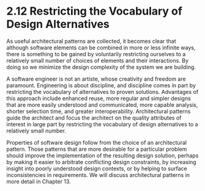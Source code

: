 2.12 Restricting the Vocabulary of Design Alternatives
===

As useful architectural patterns are collected, it becomes clear that although software elements can be combined in more or less infinite ways, there is something to be gained by voluntarily restricting ourselves to a relatively small number of choices of elements and their interactions. By doing so we minimize the design complexity of the system we are building.

A software engineer is not an artiste, whose creativity and freedom are paramount. Engineering is about discipline, and discipline comes in part by restricting the vocabulary of alternatives to proven solutions. Advantages of this approach include enhanced reuse, more regular and simpler designs that are more easily understood and communicated, more capable analysis, shorter selection time, and greater interoperability. Architectural patterns guide the architect and focus the architect on the quality attributes of interest in large part by restricting the vocabulary of design alternatives to a relatively small number.

Properties of software design follow from the choice of an architectural pattern. Those patterns that are more desirable for a particular problem should improve the implementation of the resulting design solution, perhaps by making it easier to arbitrate conflicting design constraints, by increasing insight into poorly understood design contexts, or by helping to surface inconsistencies in requirements. We will discuss architectural patterns in more detail in Chapter 13.